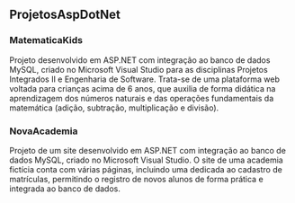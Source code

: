 ## ProjetosAspDotNet
 
### MatematicaKids
Projeto desenvolvido em ASP.NET com integração ao banco de dados MySQL, criado no Microsoft Visual Studio para as disciplinas Projetos Integrados II e Engenharia de Software. Trata-se de uma plataforma web voltada para crianças acima de 6 anos, que auxilia de forma didática na aprendizagem dos números naturais e das operações fundamentais da matemática (adição, subtração, multiplicação e divisão).

### NovaAcademia
Projeto de um site desenvolvido em ASP.NET com integração ao banco de dados MySQL, criado no Microsoft Visual Studio. O site de uma academia fictícia conta com várias páginas, incluindo uma dedicada ao cadastro de matrículas, permitindo o registro de novos alunos de forma prática e integrada ao banco de dados.
